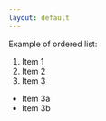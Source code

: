```yaml
---
layout: default
---
```


Example of ordered list:
1. Item 1 
2. Item 2 
3. Item 3
  * Item 3a 
  * Item 3b
